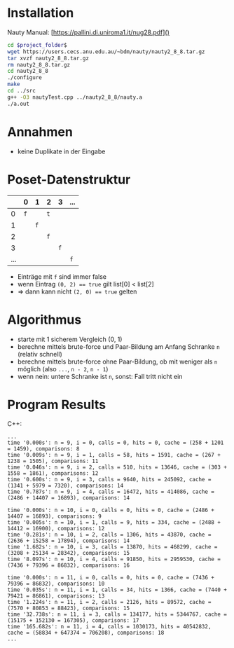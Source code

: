 # Installation
Nauty Manual: [https://pallini.di.uniroma1.it/nug28.pdf]()
```sh
cd $project_folder$
wget https://users.cecs.anu.edu.au/~bdm/nauty/nauty2_8_8.tar.gz
tar xvzf nauty2_8_8.tar.gz
rm nauty2_8_8.tar.gz
cd nauty2_8_8
./configure
make
cd ../src
g++ -O3 nautyTest.cpp ../nauty2_8_8/nauty.a
./a.out
```

# Annahmen
- keine Duplikate in der Eingabe

# Poset-Datenstruktur
|     | 0 | 1 | 2 | 3 | ... |
| -   | - | - | - | - |  -  |
| 0   | `f` |   | `t` |   |     |
| 1   |   | `f` |   |   |     |
| 2   |   |   | `f` |   |     |
| 3   |   |   |   | `f` |     |
| ... |   |   |   |   |  `f`  |

- Einträge mit `f` sind immer false
- wenn Eintrag `(0, 2) == true` gilt list[0] < list[2]
- => dann kann nicht `(2, 0) == true` gelten


# Algorithmus
- starte mit 1 sicherem Vergleich (0, 1)
- berechne mittels brute-force und Paar-Bildung am Anfang Schranke `n` (relativ schnell)
- berechne mittels brute-force ohne Paar-Bildung, ob mit weniger als `n` möglich (also `...`, `n - 2`, `n - 1`)
- wenn nein: untere Schranke ist `n`, sonst: Fall tritt nicht ein

# Program Results
C++:
```
...
time '0.000s': n = 9, i = 0, calls = 0, hits = 0, cache = (258 + 1201 = 1459), comparisons: 8
time '0.009s': n = 9, i = 1, calls = 58, hits = 1591, cache = (267 + 1238 = 1505), comparisons: 11
time '0.046s': n = 9, i = 2, calls = 510, hits = 13646, cache = (303 + 1558 = 1861), comparisons: 12
time '0.600s': n = 9, i = 3, calls = 9640, hits = 245092, cache = (1341 + 5979 = 7320), comparisons: 14
time '0.787s': n = 9, i = 4, calls = 16472, hits = 414086, cache = (2486 + 14407 = 16893), comparisons: 14

time '0.000s': n = 10, i = 0, calls = 0, hits = 0, cache = (2486 + 14407 = 16893), comparisons: 9
time '0.005s': n = 10, i = 1, calls = 9, hits = 334, cache = (2488 + 14412 = 16900), comparisons: 12
time '0.281s': n = 10, i = 2, calls = 1306, hits = 43870, cache = (2636 + 15258 = 17894), comparisons: 14
time '1.682s': n = 10, i = 3, calls = 13870, hits = 468299, cache = (3208 + 25134 = 28342), comparisons: 15
time '8.097s': n = 10, i = 4, calls = 91850, hits = 2959530, cache = (7436 + 79396 = 86832), comparisons: 16

time '0.000s': n = 11, i = 0, calls = 0, hits = 0, cache = (7436 + 79396 = 86832), comparisons: 10
time '0.035s': n = 11, i = 1, calls = 34, hits = 1366, cache = (7440 + 79421 = 86861), comparisons: 13
time '1.224s': n = 11, i = 2, calls = 2126, hits = 89572, cache = (7570 + 80853 = 88423), comparisons: 15
time '32.738s': n = 11, i = 3, calls = 134177, hits = 5344767, cache = (15175 + 152130 = 167305), comparisons: 17
time '165.682s': n = 11, i = 4, calls = 1030173, hits = 40542832, cache = (58834 + 647374 = 706208), comparisons: 18
...
```